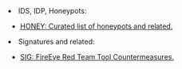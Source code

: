 <html>
<body>


<li>IDS, IDP, Honeypots:</li>
	<ul>
		<li><a href="https://github.com/paralax/awesome-honeypots">HONEY: Curated list of honeypots and related.</a></li>
	</ul>
  
  
<li>Signatures and related:</li>
	<ul>
		<li><a href="https://github.com/fireeye/red_team_tool_countermeasures">SIG: FireEye Red Team Tool Countermeasures.</a></li>
	</ul>
  </html>
  </body>
